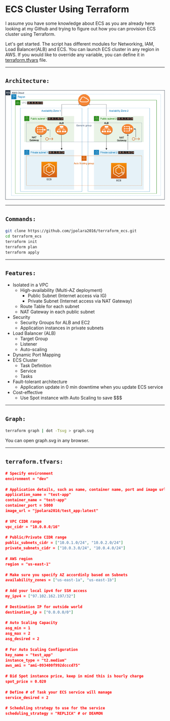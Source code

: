 # ECS Cluster Using Terraform 

I assume you have some knowledge about ECS as you are already here looking at my Github and trying to figure out how you can provision ECS cluster using Terraform. 

Let's get started. The script has different modules for Networking, IAM, Load Balancer(ALB) and ECS. You can launch ECS cluster in any region in AWS. If you would like to override any variable, you can define it in [terraform.tfvars](#terraform.tfvars) file.    

---------
## `Architecture:`

![ECS Architecture](images/ecs_diagram.png)    

---------
## `Commands:`

```bash
git clone https://github.com/jpolara2016/terraform_ecs.git
cd terraform_ecs
terraform init
terraform plan
terraform apply
```
  
---------  
## `Features:`

* Isolated in a VPC
    * High-availability (Multi-AZ deployment)
      * Public Subnet (Internet access via IG)
      * Private Subnet (Internet access via NAT Gateway)
    * Route Table for each subnet
    * NAT Gateway in each public subnet
* Security
    * Security Groups for ALB and EC2
    * Application instances in private subnets
* Load Balancer (ALB)
    * Target Group
    * Listener
    * Auto-scaling
* Dynamic Port Mapping
* ECS Cluster
    * Task Definition
    * Service
    * Tasks
* Fault-tolerant architecture
    * Application update in 0 min downtime when you update ECS service
* Cost-effective
    * Use Spot instance with Auto Scaling to save $$$
  
  
---------
## `Graph:`
```bash
terraform graph | dot -Tsvg > graph.svg
```
You can open graph.svg in any browser.  
  
---------
## `terraform.tfvars:`
```json
# Specify environment
environment = "dev"

# Application details, such as name, container name, port and image url
application_name = "test-app"
container_name = "test-app"
container_port = 5000
image_url = "jpolara2016/test_app:latest"

# VPC CIDR range
vpc_cidr = "10.0.0.0/16"

# Public/Private CIDR range
public_subnets_cidr = ["10.0.1.0/24", "10.0.2.0/24"]
private_subnets_cidr = ["10.0.3.0/24", "10.0.4.0/24"]

# AWS region
region = "us-east-1"

# Make sure you specify AZ accordinly based on Subnets
availability_zones = ["us-east-1a", "us-east-1b"]

# Add your local ipv4 for SSH access
my_ipv4 = ["97.102.162.197/32"]

# Destination IP for outside world
destination_ip = ["0.0.0.0/0"]

# Auto Scaling Capacity
asg_min = 1
asg_max = 2
asg_desired = 2

# For Auto Scaling Configuration
key_name = "test_app"
instance_type = "t2.medium"
aws_ami = "ami-093400f992dcccd75"

# Bid Spot instance price, keep in mind this is hourly charge
spot_price = 0.020

# Define # of Task your ECS service will manage
service_desired = 2

# Scheduling strategy to use for the service
scheduling_strategy = "REPLICA" # or DEAMON
```
